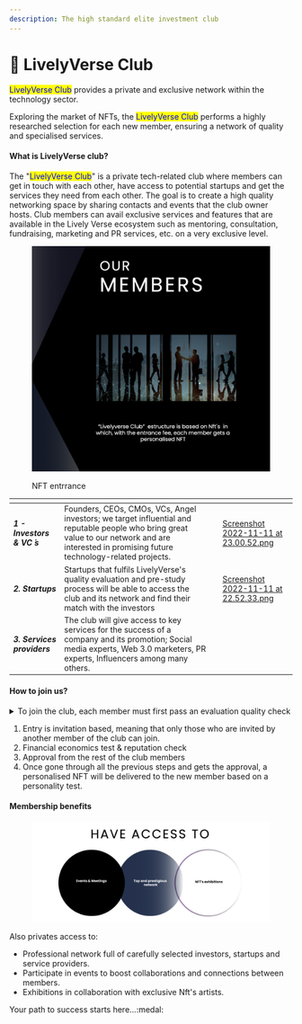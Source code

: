 ```yaml
---
description: The high standard elite investment club
---
```


# 🧊 LivelyVerse Club

<mark style="color:blue;">LivelyVerse Club</mark> provides a private and exclusive network within the technology sector.

Exploring the market of NFTs, the <mark style="color:blue;">LivelyVerse Club</mark> performs a highly researched selection for each new member, ensuring a network of quality and specialised services.&#x20;

#### What is LivelyVerse club?

The "<mark style="color:blue;">LivelyVerse Club</mark>" is a private tech-related club where members can get in touch with each other, have access to potential startups and get the services they need from each other. The goal is to create a high quality networking space by sharing contacts and events that the club owner hosts. Club members can avail exclusive services and features that are available in the Lively Verse ecosystem such as mentoring, consultation, fundraising, marketing and PR services, etc. on a very exclusive level.

<figure><img src="../.gitbook/assets/Screenshot 2022-11-11 at 22.52.33.png" alt=""><figcaption><p>NFT entrrance</p></figcaption></figure>

<table data-view="cards"><thead><tr><th></th><th></th><th></th><th data-hidden data-card-cover data-type="files"></th></tr></thead><tbody><tr><td><em><strong>1 - Investors &#x26; VC ́s</strong></em></td><td>Founders, CEOs, CMOs, VCs, Angel investors; we target influential and reputable people who bring great value to our network and are interested in promising future  technology-related projects.</td><td></td><td><a href="../.gitbook/assets/Screenshot 2022-11-11 at 23.00.52.png">Screenshot 2022-11-11 at 23.00.52.png</a></td></tr><tr><td><em><strong>2. Startups</strong></em></td><td>Startups that fulfils LivelyVerse's quality evaluation and pre-study process will be able to access the club and its network and find their match with the investors</td><td></td><td><a href="../.gitbook/assets/Screenshot 2022-11-11 at 22.52.33.png">Screenshot 2022-11-11 at 22.52.33.png</a></td></tr><tr><td><em><strong>3. Services providers</strong></em></td><td>The club will give access to key services for the success of a company and its promotion; Social media experts, Web 3.0 marketers, PR experts, Influencers among many others.</td><td></td><td></td></tr></tbody></table>

#### How to join us?

<details>

<summary>To join the club, each member must first pass an evaluation quality check</summary>



</details>

1. Entry is invitation based, meaning that only those who are invited by another member of the club can join.&#x20;
2. Financial economics test & reputation check
3. Approval from the rest of the club members
4. Once gone through all the previous steps and gets the approval, a personalised NFT will be delivered to the new member based on a personality test.&#x20;

#### Membership benefits&#x20;

<figure><img src="../.gitbook/assets/Screenshot 2022-11-11 at 23.00.52.png" alt=""><figcaption></figcaption></figure>

Also privates access to:&#x20;

* Professional network full of carefully selected investors, startups and service providers.
* Participate in events to boost collaborations and connections between members.&#x20;
* Exhibitions in collaboration with exclusive Nft's artists.

Your path to success starts here...:medal:
